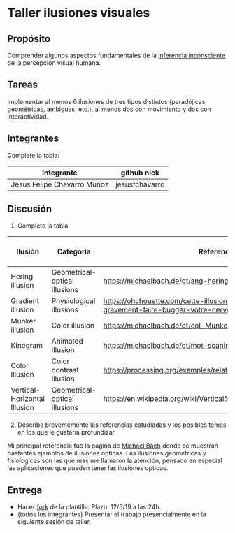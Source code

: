# Taller ilusiones visuales

## Propósito

Comprender algunos aspectos fundamentales de la [inferencia inconsciente](https://github.com/VisualComputing/Cognitive) de la percepción visual humana.

## Tareas

Implementar al menos 6 ilusiones de tres tipos distintos (paradójicas, geométricas, ambiguas, etc.), al menos dos con movimiento y dos con interactividad.

## Integrantes

Complete la tabla:

| Integrante | github nick |
|------------|-------------|
| Jesus Felipe Chavarro Muñoz | jesusfchavarro |

## Discusión

1. Complete la tabla

| Ilusión | Categoria | Referencia | Tipo de interactividad (si aplica) | URL código base (si aplica) |
|---------|-----------|------------|------------------------------------|-----------------------------|
| Hering illusion   | Geometrical-optical illusions | https://michaelbach.de/ot/ang-hering/index.html      						 | Mouse click |                                    |
| Gradient illusion | Physiological illusions       | https://ohchouette.com/cette-illusion-doptique-en-degrade-peut-gravement-faire-bugger-votre-cerveau/ | Mouse drag                                       |                                
| Munker illusion   | Color illusion 		    | https://michaelbach.de/ot/col-Munker/index.html     						 | Mouse move  |                                    |                             
| Kinegram          | Animated illusion             | https://michaelbach.de/ot/mot-scanimation/index.html						 | Mouse move  |                                    |                             
| Color Illusion    | Color contrast illusion       | https://processing.org/examples/relativity.html							 | Mouse wheel | https://processing.org/examples/relativity.html |
| Vertical-Horizontal Illusion | Geometrical-optical illusions | https://en.wikipedia.org/wiki/Vertical%E2%80%93horizontal_illusion | Mouse move |                             |

2. Describa brevememente las referencias estudiadas y los posibles temas en los que le gustaría profundizar

Mi principal referencia fue la pagina de [Michael Bach](https://michaelbach.de/ot/index.html) donde se muestran bastantes ejemplos de ilusiones opticas.
Las ilusiones geometricas y fisiologicas son las que mas me llamaron la atención, pensado en especial las aplicaciones que pueden tener las ilusiones opticas.

## Entrega

* Hacer [fork](https://help.github.com/articles/fork-a-repo/) de la plantilla. Plazo: 12/5/19 a las 24h.
* (todos los integrantes) Presentar el trabajo presencialmente en la siguiente sesión de taller.
